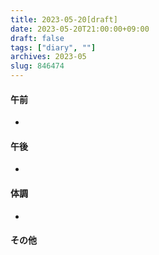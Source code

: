 ```yaml
---
title: 2023-05-20[draft]
date: 2023-05-20T21:00:00+09:00
draft: false
tags: ["diary", ""]
archives: 2023-05
slug: 846474
---
```

#### 午前
- 
#### 午後
- 
#### 体調
- 
#### その他